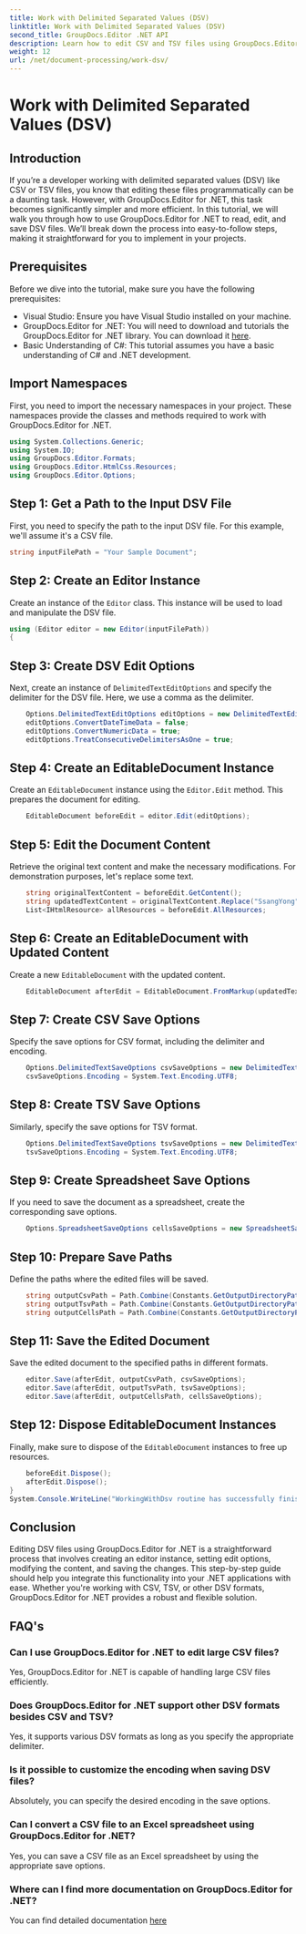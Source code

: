 ```yaml
---
title: Work with Delimited Separated Values (DSV)
linktitle: Work with Delimited Separated Values (DSV)
second_title: GroupDocs.Editor .NET API
description: Learn how to edit CSV and TSV files using GroupDocs.Editor for .NET with this step-by-step guide. Improve your .NET projects effortlessly.
weight: 12
url: /net/document-processing/work-dsv/
---
```


# Work with Delimited Separated Values (DSV)

## Introduction
If you’re a developer working with delimited separated values (DSV) like CSV or TSV files, you know that editing these files programmatically can be a daunting task. However, with GroupDocs.Editor for .NET, this task becomes significantly simpler and more efficient. In this tutorial, we will walk you through how to use GroupDocs.Editor for .NET to read, edit, and save DSV files. We’ll break down the process into easy-to-follow steps, making it straightforward for you to implement in your projects.
## Prerequisites
Before we dive into the tutorial, make sure you have the following prerequisites:
- Visual Studio: Ensure you have Visual Studio installed on your machine.
- GroupDocs.Editor for .NET: You will need to download and tutorials the GroupDocs.Editor for .NET library. You can download it [here](https://releases.groupdocs.com/editor/net/).
- Basic Understanding of C#: This tutorial assumes you have a basic understanding of C# and .NET development.
## Import Namespaces
First, you need to import the necessary namespaces in your project. These namespaces provide the classes and methods required to work with GroupDocs.Editor for .NET.
```csharp
using System.Collections.Generic;
using System.IO;
using GroupDocs.Editor.Formats;
using GroupDocs.Editor.HtmlCss.Resources;
using GroupDocs.Editor.Options;
```

## Step 1: Get a Path to the Input DSV File
First, you need to specify the path to the input DSV file. For this example, we'll assume it's a CSV file.
```csharp
string inputFilePath = "Your Sample Document";
```
## Step 2: Create an Editor Instance
Create an instance of the `Editor` class. This instance will be used to load and manipulate the DSV file.
```csharp
using (Editor editor = new Editor(inputFilePath))
{
```
## Step 3: Create DSV Edit Options
Next, create an instance of `DelimitedTextEditOptions` and specify the delimiter for the DSV file. Here, we use a comma as the delimiter.
```csharp
    Options.DelimitedTextEditOptions editOptions = new DelimitedTextEditOptions(",");
    editOptions.ConvertDateTimeData = false;
    editOptions.ConvertNumericData = true;
    editOptions.TreatConsecutiveDelimitersAsOne = true;
```
## Step 4: Create an EditableDocument Instance
Create an `EditableDocument` instance using the `Editor.Edit` method. This prepares the document for editing.
```csharp
    EditableDocument beforeEdit = editor.Edit(editOptions);
```
## Step 5: Edit the Document Content
Retrieve the original text content and make the necessary modifications. For demonstration purposes, let's replace some text.
```csharp
    string originalTextContent = beforeEdit.GetContent();
    string updatedTextContent = originalTextContent.Replace("SsangYong", "Chevrolet").Replace("Kyron", "Camaro");
    List<IHtmlResource> allResources = beforeEdit.AllResources;
```
## Step 6: Create an EditableDocument with Updated Content
Create a new `EditableDocument` with the updated content.
```csharp
    EditableDocument afterEdit = EditableDocument.FromMarkup(updatedTextContent, allResources);
```
## Step 7: Create CSV Save Options
Specify the save options for CSV format, including the delimiter and encoding.
```csharp
    Options.DelimitedTextSaveOptions csvSaveOptions = new DelimitedTextSaveOptions(",");
    csvSaveOptions.Encoding = System.Text.Encoding.UTF8;
```
## Step 8: Create TSV Save Options
Similarly, specify the save options for TSV format.
```csharp
    Options.DelimitedTextSaveOptions tsvSaveOptions = new DelimitedTextSaveOptions("\t");
    tsvSaveOptions.Encoding = System.Text.Encoding.UTF8;
```
## Step 9: Create Spreadsheet Save Options
If you need to save the document as a spreadsheet, create the corresponding save options.
```csharp
    Options.SpreadsheetSaveOptions cellsSaveOptions = new SpreadsheetSaveOptions(SpreadsheetFormats.Xlsm);
```
## Step 10: Prepare Save Paths
Define the paths where the edited files will be saved.
```csharp
    string outputCsvPath = Path.Combine(Constants.GetOutputDirectoryPath(inputFilePath), Path.GetFileNameWithoutExtension(inputFilePath) + ".csv");
    string outputTsvPath = Path.Combine(Constants.GetOutputDirectoryPath(inputFilePath), Path.GetFileNameWithoutExtension(inputFilePath) + ".tsv");
    string outputCellsPath = Path.Combine(Constants.GetOutputDirectoryPath(inputFilePath), Path.GetFileNameWithoutExtension(inputFilePath) + ".xlsm");
```
## Step 11: Save the Edited Document
Save the edited document to the specified paths in different formats.
```csharp
    editor.Save(afterEdit, outputCsvPath, csvSaveOptions);
    editor.Save(afterEdit, outputTsvPath, tsvSaveOptions);
    editor.Save(afterEdit, outputCellsPath, cellsSaveOptions);
```
## Step 12: Dispose EditableDocument Instances
Finally, make sure to dispose of the `EditableDocument` instances to free up resources.
```csharp
    beforeEdit.Dispose();
    afterEdit.Dispose();
}
System.Console.WriteLine("WorkingWithDsv routine has successfully finished");
```
## Conclusion
Editing DSV files using GroupDocs.Editor for .NET is a straightforward process that involves creating an editor instance, setting edit options, modifying the content, and saving the changes. This step-by-step guide should help you integrate this functionality into your .NET applications with ease. Whether you're working with CSV, TSV, or other DSV formats, GroupDocs.Editor for .NET provides a robust and flexible solution.
## FAQ's
### Can I use GroupDocs.Editor for .NET to edit large CSV files?
Yes, GroupDocs.Editor for .NET is capable of handling large CSV files efficiently.
### Does GroupDocs.Editor for .NET support other DSV formats besides CSV and TSV?
Yes, it supports various DSV formats as long as you specify the appropriate delimiter.
### Is it possible to customize the encoding when saving DSV files?
Absolutely, you can specify the desired encoding in the save options.
### Can I convert a CSV file to an Excel spreadsheet using GroupDocs.Editor for .NET?
Yes, you can save a CSV file as an Excel spreadsheet by using the appropriate save options.
### Where can I find more documentation on GroupDocs.Editor for .NET?
You can find detailed documentation [here](https://tutorials.groupdocs.com/editor/net/)

